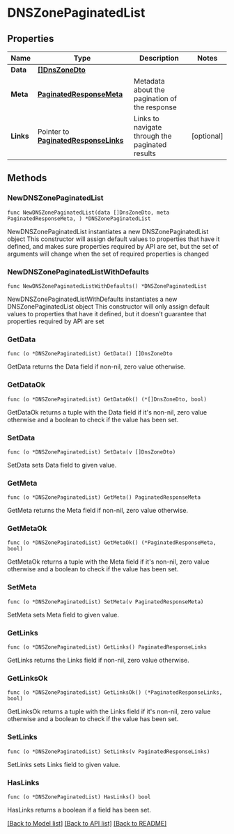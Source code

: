 # DNSZonePaginatedList

## Properties

Name | Type | Description | Notes
------------ | ------------- | ------------- | -------------
**Data** | [**[]DnsZoneDto**](DnsZoneDto.md) |  | 
**Meta** | [**PaginatedResponseMeta**](PaginatedResponseMeta.md) | Metadata about the pagination of the response | 
**Links** | Pointer to [**PaginatedResponseLinks**](PaginatedResponseLinks.md) | Links to navigate through the paginated results | [optional] 

## Methods

### NewDNSZonePaginatedList

`func NewDNSZonePaginatedList(data []DnsZoneDto, meta PaginatedResponseMeta, ) *DNSZonePaginatedList`

NewDNSZonePaginatedList instantiates a new DNSZonePaginatedList object
This constructor will assign default values to properties that have it defined,
and makes sure properties required by API are set, but the set of arguments
will change when the set of required properties is changed

### NewDNSZonePaginatedListWithDefaults

`func NewDNSZonePaginatedListWithDefaults() *DNSZonePaginatedList`

NewDNSZonePaginatedListWithDefaults instantiates a new DNSZonePaginatedList object
This constructor will only assign default values to properties that have it defined,
but it doesn't guarantee that properties required by API are set

### GetData

`func (o *DNSZonePaginatedList) GetData() []DnsZoneDto`

GetData returns the Data field if non-nil, zero value otherwise.

### GetDataOk

`func (o *DNSZonePaginatedList) GetDataOk() (*[]DnsZoneDto, bool)`

GetDataOk returns a tuple with the Data field if it's non-nil, zero value otherwise
and a boolean to check if the value has been set.

### SetData

`func (o *DNSZonePaginatedList) SetData(v []DnsZoneDto)`

SetData sets Data field to given value.


### GetMeta

`func (o *DNSZonePaginatedList) GetMeta() PaginatedResponseMeta`

GetMeta returns the Meta field if non-nil, zero value otherwise.

### GetMetaOk

`func (o *DNSZonePaginatedList) GetMetaOk() (*PaginatedResponseMeta, bool)`

GetMetaOk returns a tuple with the Meta field if it's non-nil, zero value otherwise
and a boolean to check if the value has been set.

### SetMeta

`func (o *DNSZonePaginatedList) SetMeta(v PaginatedResponseMeta)`

SetMeta sets Meta field to given value.


### GetLinks

`func (o *DNSZonePaginatedList) GetLinks() PaginatedResponseLinks`

GetLinks returns the Links field if non-nil, zero value otherwise.

### GetLinksOk

`func (o *DNSZonePaginatedList) GetLinksOk() (*PaginatedResponseLinks, bool)`

GetLinksOk returns a tuple with the Links field if it's non-nil, zero value otherwise
and a boolean to check if the value has been set.

### SetLinks

`func (o *DNSZonePaginatedList) SetLinks(v PaginatedResponseLinks)`

SetLinks sets Links field to given value.

### HasLinks

`func (o *DNSZonePaginatedList) HasLinks() bool`

HasLinks returns a boolean if a field has been set.


[[Back to Model list]](../README.md#documentation-for-models) [[Back to API list]](../README.md#documentation-for-api-endpoints) [[Back to README]](../README.md)


